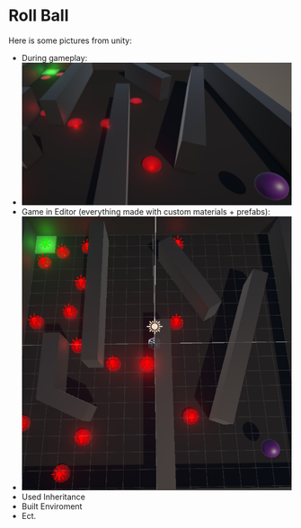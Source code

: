 # Roll Ball
Here is some pictures from unity:
- During gameplay:
- ![Screenshot](RollBall01.png)
- Game in Editor (everything made with custom materials + prefabs):
- ![Screenshot](RollBall02.png)
- Used Inheritance
- Built Enviroment
- Ect.
